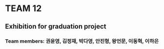 # TEAM 12 #
## Exhibition for graduation project ##
### Team members: 권윤영, 김정재, 박다영, 안진형, 왕언문, 이동혁, 이하은 ###
